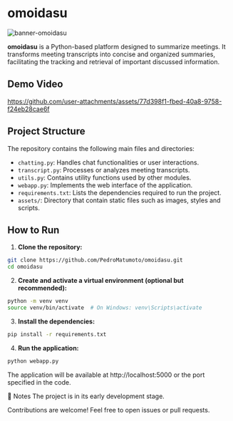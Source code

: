 # omoidasu

![banner-omoidasu](https://github.com/user-attachments/assets/ba65ea17-79c6-4c3b-b4a2-e83452800408)


**omoidasu** is a Python-based platform designed to summarize meetings. It transforms meeting transcripts into concise and organized summaries, facilitating the tracking and retrieval of important discussed information.

## Demo Video
https://github.com/user-attachments/assets/77d398f1-fbed-40a8-9758-f24eb28cae6f


## Project Structure

The repository contains the following main files and directories:

- `chatting.py`: Handles chat functionalities or user interactions.
- `transcript.py`: Processes or analyzes meeting transcripts.
- `utils.py`: Contains utility functions used by other modules.
- `webapp.py`: Implements the web interface of the application.
- `requirements.txt`: Lists the dependencies required to run the project.
- `assets/`: Directory that contain static files such as images, styles and scripts.

## How to Run

1. **Clone the repository:**

 ```bash
 git clone https://github.com/PedroMatumoto/omoidasu.git
 cd omoidasu
 ```

2. **Create and activate a virtual environment (optional but recommended):**

  ```bash
  python -m venv venv
  source venv/bin/activate  # On Windows: venv\Scripts\activate
  ```

3. **Install the dependencies:**

  ```bash
  pip install -r requirements.txt
  ```

4. **Run the application:**

  ```bash
  python webapp.py
  ```

The application will be available at http://localhost:5000 or the port specified in the code.


📌 Notes
The project is in its early development stage.

Contributions are welcome! Feel free to open issues or pull requests.
